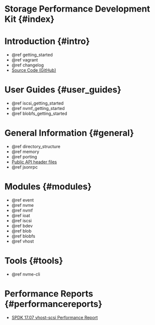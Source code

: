# Storage Performance Development Kit {#index}

# Introduction {#intro}
- @ref getting_started
- @ref vagrant
- @ref changelog
- [Source Code (GitHub)](https://github.com/spdk/spdk/)

# User Guides {#user_guides}

- @ref iscsi_getting_started
- @ref nvmf_getting_started
- @ref blobfs_getting_started

# General Information {#general}

 - @ref directory_structure
 - @ref memory
 - @ref porting
 - [Public API header files](files.html)
 - @ref jsonrpc

# Modules {#modules}

- @ref event
- @ref nvme
- @ref nvmf
- @ref ioat
- @ref iscsi
- @ref bdev
- @ref blob
- @ref blobfs
- @ref vhost

# Tools {#tools}

- @ref nvme-cli

# Performance Reports {#performancereports}

- [SPDK 17.07 vhost-scsi Performance Report](https://ci.spdk.io/download/performance-reports/SPDK17_07_vhost_scsi_performance_report.pdf)



